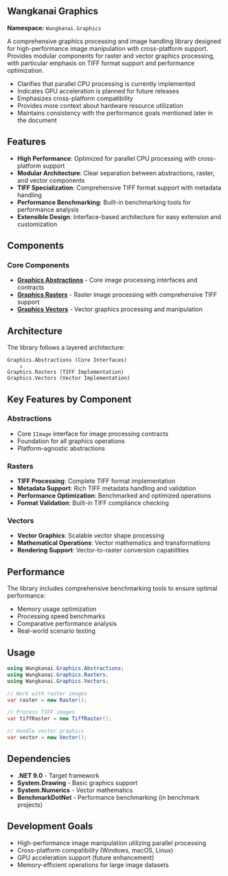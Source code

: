 ## Wangkanai Graphics

**Namespace:** `Wangkanai.Graphics`

A comprehensive graphics processing and image handling library designed for high-performance image manipulation with cross-platform support.
Provides modular components for raster and vector graphics processing, with particular emphasis on TIFF format support and performance optimization.

- Clarifies that parallel CPU processing is currently implemented
- Indicates GPU acceleration is planned for future releases
- Emphasizes cross-platform compatibility
- Provides more context about hardware resource utilization
- Maintains consistency with the performance goals mentioned later in the document

## Features

- **High Performance**: Optimized for parallel CPU processing with cross-platform support
- **Modular Architecture**: Clear separation between abstractions, raster, and vector components
- **TIFF Specialization**: Comprehensive TIFF format support with metadata handling
- **Performance Benchmarking**: Built-in benchmarking tools for performance analysis
- **Extensible Design**: Interface-based architecture for easy extension and customization

## Components

### Core Components
- **[Graphics Abstractions](Abstractions)** - Core image processing interfaces and contracts
- **[Graphics Rasters](Rasters)** - Raster image processing with comprehensive TIFF support
- **[Graphics Vectors](Vectors)** - Vector graphics processing and manipulation

## Architecture

The library follows a layered architecture:

```
Graphics.Abstractions (Core Interfaces)
    ↓
Graphics.Rasters (TIFF Implementation)
Graphics.Vectors (Vector Implementation)
```

## Key Features by Component

### Abstractions
- Core `IImage` interface for image processing contracts
- Foundation for all graphics operations
- Platform-agnostic abstractions

### Rasters
- **TIFF Processing**: Complete TIFF format implementation
- **Metadata Support**: Rich TIFF metadata handling and validation
- **Performance Optimization**: Benchmarked and optimized operations
- **Format Validation**: Built-in TIFF compliance checking

### Vectors
- **Vector Graphics**: Scalable vector shape processing
- **Mathematical Operations**: Vector mathematics and transformations
- **Rendering Support**: Vector-to-raster conversion capabilities

## Performance

The library includes comprehensive benchmarking tools to ensure optimal performance:
- Memory usage optimization
- Processing speed benchmarks
- Comparative performance analysis
- Real-world scenario testing

## Usage

```csharp
using Wangkanai.Graphics.Abstractions;
using Wangkanai.Graphics.Rasters;
using Wangkanai.Graphics.Vectors;

// Work with raster images
var raster = new Raster();

// Process TIFF images
var tiffRaster = new TiffRaster();

// Handle vector graphics
var vector = new Vector();
```

## Dependencies

- **.NET 9.0** - Target framework
- **System.Drawing** - Basic graphics support
- **System.Numerics** - Vector mathematics
- **BenchmarkDotNet** - Performance benchmarking (in benchmark projects)

## Development Goals

- High-performance image manipulation utilizing parallel processing
- Cross-platform compatibility (Windows, macOS, Linux)
- GPU acceleration support (future enhancement)
- Memory-efficient operations for large image datasets

